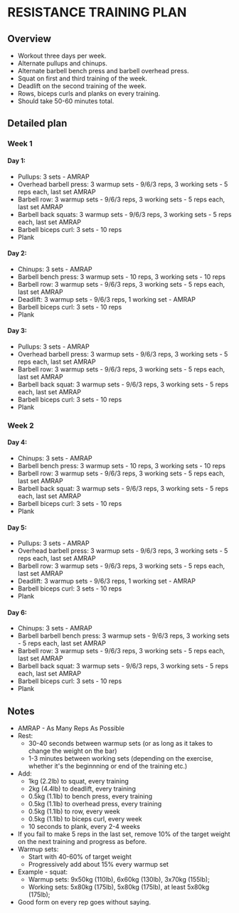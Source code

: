 # RESISTANCE TRAINING PLAN

## Overview
* Workout three days per week.
* Alternate pullups and chinups.
* Alternate barbell bench press and barbell overhead press.
* Squat on first and third training of the week.
* Deadlift on the second training of the week.
* Rows, biceps curls and planks on every training.
* Should take 50-60 minutes total.

## Detailed plan

### Week 1
#### Day 1:
* Pullups: 3 sets - AMRAP
* Overhead barbell press: 3 warmup sets - 9/6/3 reps, 3 working sets - 5 reps each, last set AMRAP
* Barbell row: 3 warmup sets - 9/6/3 reps, 3 working sets - 5 reps each, last set AMRAP
* Barbell back squats: 3 warmup sets - 9/6/3 reps, 3 working sets - 5 reps each, last set AMRAP
* Barbell biceps curl: 3 sets - 10 reps
* Plank

#### Day 2:
* Chinups: 3 sets - AMRAP
* Barbell bench press: 3 warmup sets - 10 reps, 3 working sets - 10 reps
* Barbell row: 3 warmup sets - 9/6/3 reps, 3 working sets - 5 reps each, last set AMRAP
* Deadlift: 3 warmup sets - 9/6/3 reps, 1 working set - AMRAP
* Barbell biceps curl: 3 sets - 10 reps
* Plank

#### Day 3:
* Pullups: 3 sets - AMRAP
* Overhead barbell press: 3 warmup sets - 9/6/3 reps, 3 working sets - 5 reps each, last set AMRAP
* Barbell row: 3 warmup sets - 9/6/3 reps, 3 working sets - 5 reps each, last set AMRAP
* Barbell back squat: 3 warmup sets - 9/6/3 reps, 3 working sets - 5 reps each, last set AMRAP
* Barbell biceps curl: 3 sets - 10 reps
* Plank

### Week 2
#### Day 4:
* Chinups: 3 sets - AMRAP
* Barbell bench press: 3 warmup sets - 10 reps, 3 working sets - 10 reps
* Barbell row: 3 warmup sets - 9/6/3 reps, 3 working sets - 5 reps each, last set AMRAP
* Barbell back squat: 3 warmup sets - 9/6/3 reps, 3 working sets - 5 reps each, last set AMRAP
* Barbell biceps curl: 3 sets - 10 reps
* Plank

#### Day 5:
* Pullups: 3 sets - AMRAP
* Overhead barbell press: 3 warmup sets - 9/6/3 reps, 3 working sets - 5 reps each, last set AMRAP
* Barbell row: 3 warmup sets - 9/6/3 reps, 3 working sets - 5 reps each, last set AMRAP
* Deadlift: 3 warmup sets - 9/6/3 reps, 1 working set - AMRAP
* Barbell biceps curl: 3 sets - 10 reps
* Plank

#### Day 6:
* Chinups: 3 sets - AMRAP
* Barbell barbell bench press: 3 warmup sets - 9/6/3 reps, 3 working sets - 5 reps each, last set AMRAP
* Barbell row: 3 warmup sets - 9/6/3 reps, 3 working sets - 5 reps each, last set AMRAP
* Barbell back squat: 3 warmup sets - 9/6/3 reps, 3 working sets - 5 reps each, last set AMRAP
* Barbell biceps curl: 3 sets - 10 reps
* Plank

## Notes
* AMRAP - As Many Reps As Possible
* Rest:
   * 30-40 seconds between warmup sets (or as long as it takes to change the weight on the bar)
   * 1-3 minutes between working sets (depending on the exercise, whether it's the beginnning or end of the training etc.)
* Add:
    * 1kg (2.2lb) to squat, every training
    * 2kg (4.4lb) to deadlift, every training
    * 0.5kg (1.1lb) to bench press, every training
    * 0.5kg (1.1lb) to overhead press, every training
    * 0.5kg (1.1lb) to row, every week
    * 0.5kg (1.1lb) to biceps curl, every week
    * 10 seconds to plank, every 2-4 weeks
* If you fail to make 5 reps in the last set, remove 10% of the target weight on the next training and progress as before.
* Warmup sets:
    * Start with 40-60% of target weight
    * Progressively add about 15% every warmup set
 * Example - squat:
   * Warmup sets: 9x50kg (110lb), 6x60kg (130lb), 3x70kg (155lb);
   * Working sets: 5x80kg (175lb), 5x80kg (175lb), at least 5x80kg (175lb);
* Good form on every rep goes without saying.
